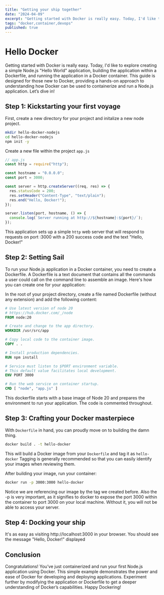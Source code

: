 ```yaml
---
title: "Getting your ship together"
date: "2024-04-09"
excerpt: "Getting started with Docker is really easy. Today, I'd like to explore creating a simple Node.js \"Hello World\" application, building the application within a Dockerfile, and running the application in a Docker container. This guide is designed for those new to Docker, providing a hands-on approach to understanding how Docker can be used to containerize and run a Node.js application. Let’s dive in!"
tags: "docker,container,devops"
published: true
---
```


# Hello Docker

Getting started with Docker is really easy. Today, I'd like to explore creating a simple Node.js "Hello World" application, building the application within a Dockerfile, and running the application in a Docker container. This guide is designed for those new to Docker, providing a hands-on approach to understanding how Docker can be used to containerize and run a Node.js application. Let’s dive in!

## Step 1: Kickstarting your first voyage

First, create a new directory for your project and initalize a new node project.

```bash
mkdir hello-docker-nodejs
cd hello-docker-nodejs
npm init -y
```

Create a new file within the project `app.js`

```javascript
// app.js
const http = require("http");

const hostname = "0.0.0.0";
const port = 3000;

const server = http.createServer((req, res) => {
  res.statusCode = 200;
  res.setHeader("Content-Type", "text/plain");
  res.end("Hello, Docker!");
});

server.listen(port, hostname, () => {
  console.log(`Server running at http://${hostname}:${port}/`);
});
```

This application sets up a simple `http` web server that will respond to requests on port :3000 with a 200 success code and the text "Hello, Docker!"

## Step 2: Setting Sail

To run your Node.js application in a Docker container, you need to create a Dockerfile. A Dockerfile is a text document that contains all the commands a user could call on the command line to assemble an image. Here's how you can create one for your application:

In the root of your project directory, create a file named Dockerfile (without any extension) and add the following content:

```Dockerfile
# Use latest version of node 20
# https://hub.docker.com/_/node
FROM node:20

# Create and change to the app directory.
WORKDIR /usr/src/app

# Copy local code to the container image.
COPY . .

# Install production dependencies.
RUN npm install

# Service must listen to $PORT environment variable.
# This default value facilitates local development.
ENV PORT 3000

# Run the web service on container startup.
CMD [ "node", "app.js" ]
```

This dockerfile starts with a base image of Node 20 and prepares the environment to run your application. The code is commented throughout.

## Step 3: Crafting your Docker masterpiece

With `Dockerfile` in hand, you can proudly move on to building the damn thing.

```bash
docker build . -t hello-docker
```

This will build a Docker image from your `Dockerfile` and tag it as `hello-docker` Tagging is generally recommended so that you can easily identify your images when reviewing them.

After building your image, run your container:

```bash
docker run -p 3000:3000 hello-docker
```

Notice we are referencing our image by the tag we created before. Also the -p is very important, as it signifies to docker to expose the port 3000 within the container to port 3000 on your local machine. Without it, you will not be able to access your server.

## Step 4: Docking your ship

It's as easy as visiting http://localhost:3000 in your browser. You should see the message "Hello, Docker!" displayed

## Conclusion

Congratulations! You’ve just containerized and run your first Node.js application using Docker. This simple example demonstrates the power and ease of Docker for developing and deploying applications. Experiment further by modifying the application or Dockerfile to get a deeper understanding of Docker’s capabilities. Happy Dockering!
